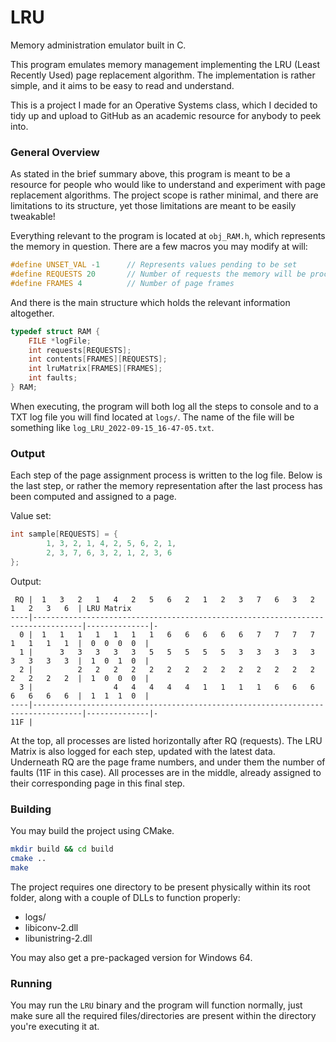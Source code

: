 LRU
===
Memory administration emulator built in C.

This program emulates memory management implementing the LRU (Least Recently Used) page replacement algorithm. The 
implementation is rather simple, and it aims to be easy to read and understand.

This is a project I made for an Operative Systems class, which I decided to tidy up and upload to GitHub as an academic
resource for anybody to peek into.

### General Overview
As stated in the brief summary above, this program is meant to be a resource for people who would like to understand
and experiment with page replacement algorithms. The project scope is rather minimal, and there are limitations to its
structure, yet those limitations are meant to be easily tweakable!

Everything relevant to the program is located at `obj_RAM.h`, which represents the memory in question. There are
a few macros you may modify at will:

```c
#define UNSET_VAL -1      // Represents values pending to be set
#define REQUESTS 20       // Number of requests the memory will be processing
#define FRAMES 4          // Number of page frames
```

And there is the main structure which holds the relevant information altogether.

```c
typedef struct RAM {
    FILE *logFile;
    int requests[REQUESTS];
    int contents[FRAMES][REQUESTS];
    int lruMatrix[FRAMES][FRAMES];
    int faults;
} RAM;
```

When executing, the program will both log all the steps to console and to a TXT log file you will find located at
`logs/`. The name of the file will be something like `log_LRU_2022-09-15_16-47-05.txt`.

### Output
Each step of the page assignment process is written to the log file. Below is the last step, or rather the
memory representation after the last process has been computed and assigned to a page.

Value set:
```c
int sample[REQUESTS] = {
        1, 3, 2, 1, 4, 2, 5, 6, 2, 1,
        2, 3, 7, 6, 3, 2, 1, 2, 3, 6
};
```

Output:
```
 RQ |  1   3   2   1   4   2   5   6   2   1   2   3   7   6   3   2   1   2   3   6  | LRU Matrix
----|---------------------------------------------------------------------------------|--------------|-
  0 |  1   1   1   1   1   1   1   6   6   6   6   6   7   7   7   7   1   1   1   1  |  0  0  0  0  |
  1 |      3   3   3   3   3   5   5   5   5   5   3   3   3   3   3   3   3   3   3  |  1  0  1  0  |
  2 |          2   2   2   2   2   2   2   2   2   2   2   2   2   2   2   2   2   2  |  1  0  0  0  |
  3 |                  4   4   4   4   4   1   1   1   1   6   6   6   6   6   6   6  |  1  1  1  0  |
----|---------------------------------------------------------------------------------|--------------|-
11F |
```

At the top, all processes are listed horizontally after RQ (requests). The LRU Matrix is also logged for each step,
updated with the latest data. Underneath RQ are the page frame numbers, and under them the number of faults (11F in
this case). All processes are in the middle, already assigned to their corresponding page in this final step.

### Building

You may build the project using CMake.

```sh
mkdir build && cd build
cmake ..
make
```

The project requires one directory to be present physically within its root folder, along with a couple of DLLs to
function properly:
  - logs/
  - libiconv-2.dll
  - libunistring-2.dll

You may also get a pre-packaged version for Windows 64.

### Running

You may run the `LRU` binary and the program will function normally, just make sure all the required files/directories
are present within the directory you're executing it at.
